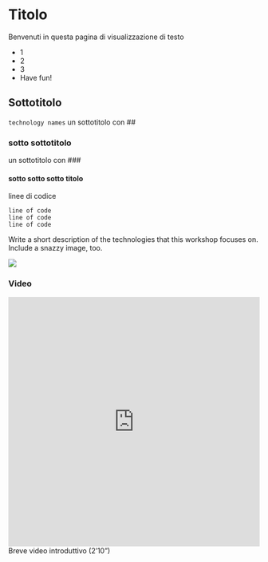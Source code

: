 # Titolo

Benvenuti in questa pagina di visualizzazione di testo

* 1
* 2
* 3
* Have fun!

## Sottotitolo  
<code>technology names</code>
un sottotitolo con ##

### sotto sottotitolo
un sottotitolo con ###


#### sotto sotto sotto titolo
linee di codice

```
line of code
line of code
line of code
```


Write a short description of the technologies that this workshop focuses on. Include a snazzy image, too.

![](https://raw.githubusercontent.com/cirospat/rtd-comemipiace/master/docs/images/cirospat.jpg)

### Video

<iframe width="100%" height="500" src="https://www.youtube.com/embed/5O2D4h5hI18" frameborder="0" allow="autoplay; encrypted-media" allowfullscreen></iframe>
Breve video introduttivo (2’10”)
